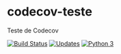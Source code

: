 # codecov-teste
Teste de Codecov

[![Build Status](https://travis-ci.org/lfstos/codecov-teste.svg?branch=master)](https://travis-ci.org/lfstos/codecov-teste)
[![Updates](https://pyup.io/repos/github/lfstos/codecov-teste/shield.svg)](https://pyup.io/repos/github/lfstos/codecov-teste/)
[![Python 3](https://pyup.io/repos/github/lfstos/codecov-teste/python-3-shield.svg)](https://pyup.io/repos/github/lfstos/codecov-teste/)

